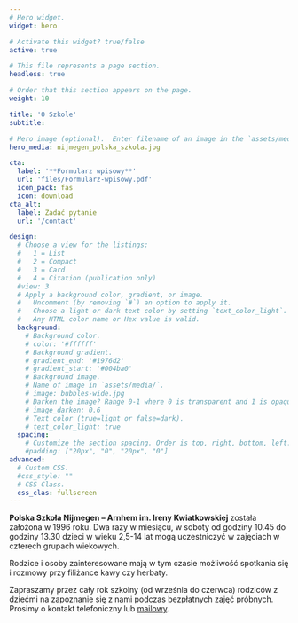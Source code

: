 ```yaml
---
# Hero widget.
widget: hero

# Activate this widget? true/false
active: true

# This file represents a page section.
headless: true

# Order that this section appears on the page.
weight: 10

title: 'O Szkole'
subtitle:

# Hero image (optional).  Enter filename of an image in the `assets/media/` folder.
hero_media: nijmegen_polska_szkola.jpg

cta:
  label: '**Formularz wpisowy**'
  url: 'files/Formularz-wpisowy.pdf'
  icon_pack: fas
  icon: download
cta_alt:
  label: Zadać pytanie
  url: '/contact'

design:
  # Choose a view for the listings:
  #   1 = List
  #   2 = Compact
  #   3 = Card
  #   4 = Citation (publication only)
  #view: 3
  # Apply a background color, gradient, or image.
  #   Uncomment (by removing `#`) an option to apply it.
  #   Choose a light or dark text color by setting `text_color_light`.
  #   Any HTML color name or Hex value is valid.
  background:
    # Background color.
    # color: '#ffffff'
    # Background gradient.
    # gradient_end: '#1976d2'
    # gradient_start: '#004ba0'
    # Background image.
    # Name of image in `assets/media/`.
    # image: bubbles-wide.jpg
    # Darken the image? Range 0-1 where 0 is transparent and 1 is opaque.
    # image_darken: 0.6 
    # Text color (true=light or false=dark).
    # text_color_light: true
  spacing:
    # Customize the section spacing. Order is top, right, bottom, left.
    #padding: ["20px", "0", "20px", "0"]
advanced:
  # Custom CSS.
  #css_style: ""
  # CSS Class.
  css_clas: fullscreen
---
```


**Polska Szkoła Nijmegen – Arnhem im. Ireny Kwiatkowskiej** została założona w 1996 roku. Dwa razy w miesiącu, w soboty od godziny 10.45 do godziny 13.30 dzieci w wieku 2,5-14 lat mogą uczestniczyć w zajęciach w czterech grupach wiekowych. 

Rodzice i osoby zainteresowane mają w tym czasie możliwość spotkania się i rozmowy przy filiżance kawy czy herbaty.

Zapraszamy przez cały rok szkolny (od września do czerwca) rodziców z dziećmi na zapoznanie się z nami podczas bezpłatnych zajęć próbnych. Prosimy o kontakt telefoniczny lub [mailowy](/contact).
